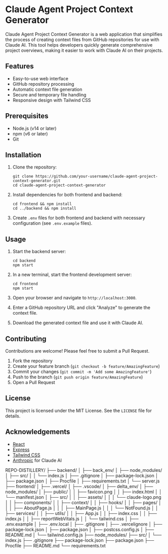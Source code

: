 # Claude Agent Project Context Generator

Claude Agent Project Context Generator is a web application that simplifies the process of creating context files from GitHub repositories for use with Claude AI. This tool helps developers quickly generate comprehensive project overviews, making it easier to work with Claude AI on their projects.

## Features

- Easy-to-use web interface
- GitHub repository processing
- Automatic context file generation
- Secure and temporary file handling
- Responsive design with Tailwind CSS

## Prerequisites

- Node.js (v14 or later)
- npm (v6 or later)
- Git

## Installation

1. Clone the repository:
   ```
   git clone https://github.com/your-username/claude-agent-project-context-generator.git
   cd claude-agent-project-context-generator
   ```

2. Install dependencies for both frontend and backend:
   ```
   cd frontend && npm install
   cd ../backend && npm install
   ```

3. Create `.env` files for both frontend and backend with necessary configuration (see `.env.example` files).

## Usage

1. Start the backend server:
   ```
   cd backend
   npm start
   ```

2. In a new terminal, start the frontend development server:
   ```
   cd frontend
   npm start
   ```

3. Open your browser and navigate to `http://localhost:3000`.

4. Enter a GitHub repository URL and click "Analyze" to generate the context file.

5. Download the generated context file and use it with Claude AI.

## Contributing

Contributions are welcome! Please feel free to submit a Pull Request.

1. Fork the repository
2. Create your feature branch (`git checkout -b feature/AmazingFeature`)
3. Commit your changes (`git commit -m 'Add some AmazingFeature'`)
4. Push to the branch (`git push origin feature/AmazingFeature`)
5. Open a Pull Request

## License

This project is licensed under the MIT License. See the `LICENSE` file for details.

## Acknowledgements

- [React](https://reactjs.org/)
- [Express](https://expressjs.com/)
- [Tailwind CSS](https://tailwindcss.com/)
- [Anthropic](https://www.anthropic.com/) for Claude AI


REPO-DISTILLERY/
├── backend/
│   ├── back_env/
│   ├── node_modules/
│   ├── src/
│   │   └── index.js
│   ├── .gitignore
│   ├── package-lock.json
│   ├── package.json
│   ├── Procfile
│   ├── requirements.txt
│   └── server.js
├── frontend/
│   ├── .vercel/
│   ├── .vscode/
│   ├── delta_env/
│   ├── node_modules/
│   ├── public/
│   │   ├── favicon.png
│   │   ├── index.html
│   │   └── manifest.json
│   ├── src/
│   │   ├── assets/
│   │   │   └── claude-logo.png
│   │   ├── components/
│   │   ├── context/
│   │   ├── hooks/
│   │   ├── pages/
│   │   │   ├── AboutPage.js
│   │   │   ├── MainPage.js
│   │   │   └── NotFound.js
│   │   ├── services/
│   │   ├── utils/
│   │   ├── App.js
│   │   ├── index.css
│   │   ├── index.js
│   │   ├── reportWebVitals.js
│   │   └── tailwind.css
│   ├── .env.example
│   ├── .env.local
│   ├── .gitignore
│   ├── .vercelignore
│   ├── package-lock.json
│   ├── package.json
│   ├── postcss.config.js
│   ├── README.md
│   └── tailwind.config.js
├── node_modules/
├── src/
│   └── index.js
├── .gitignore
├── package-lock.json
├── package.json
├── Procfile
├── README.md
└── requirements.txt